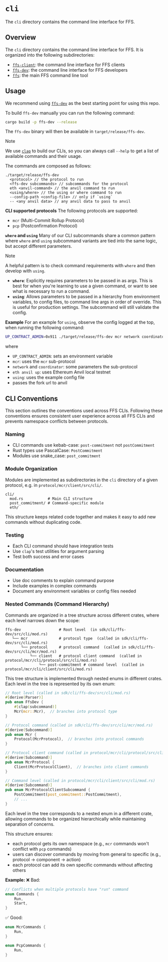# `cli`

The `cli` directory contains the command line interface for FFS.

## Overview

The `cli` directory contains the command line interface for FFS. It is organized into the following subdirectories:

- [`ffs-client`](./ffs-client/README.md): the command line interface for FFS clients
- [`ffs-dev`](./ffs-dev/README.md): the command line interface for FFS developers
- [`ffs`](./ffs/README.md): the main FFS command line tool

## Usage

We recommend using [`ffs-dev`](sdk/cli/ffs-dev/README.md) as the best starting point for using this repo.

To build `ffs-dev` manually you can run the following command:

```bash
cargo build -p ffs-dev --release
```

The `ffs-dev` binary will then be available in `target/release/ffs-dev`.

> [!NOTE]
> We use [`clap`](https://docs.rs/clap/latest/clap/) to build our CLIs, so you can always call `--help` to get a list of available commands and their usage.

The commands are composed as follows:

```
./target/release/ffs-dev 
  <protocol> // the protocol to run
  <ffs-dev subcommands> // subcommands for the protocol
  eth <anvil-command> // the anvil command to run
  <using/where> // the using or where command to run
  --config-path <config-file> // only if `using` 
  -- <any anvil data> // any anvil data to pass to anvil
```

**CLI supported protocols**
The following protocols are supported:

- `mcr` (Multi-Commit Rollup Protocol)
- `pcp` (Postconfirmation Protocol)

**`where` and `using`**
Many of our CLI subcommands share a common pattern where `where` and `using` subcommand variants are tied into the same logic, but accept different parameters.

> [!NOTE]
> A helpful pattern is to check command requirements with `where` and then develop with `using`.

- **`where`**: Explicitly requires parameters to be passed in as args. This is best for when you're learning to use a given command, or want to see what is necessary to run a command.
- **`using`**: Allows parameters to be passed in a hierarchy from environment variables, to config files, to command line args in order of override. This is useful for production settings. The subcommand will still validate the config.

**Example**
For an example for `using`, observe the config logged at the top, when running the following command:

```bash
UP_CONTRACT_ADMIN=0x911 ./target/release/ffs-dev mcr network coordinator eth anvil up using --config-path ./example/using.json -- --fork-url http://localhost:8545
```

where

- `UP_CONTRACT_ADMIN`: sets an environment variable
- `mcr`: uses the `mcr` sub-protocol
- `network` and `coordinator`: some parameters the sub-protocol
- `eth anvil up`: uses Ethereum Anvil local testnet
- `using`: uses the example config file
- passes the fork url to anvil

## CLI Conventions

This section outlines the conventions used across FFS CLIs. Following these conventions ensures consistent user experience across all FFS CLIs and prevents namespace conflicts between protocols.

### Naming

- CLI commands use kebab-case: `post-commitment` not `postCommitment`
- Rust types use PascalCase: `PostCommitment`
- Modules use snake_case: `post_commitment`

### Module Organization

Modules are implemented as subdirectories in the `cli` directory of a given protocol, e.g. in `protocol/mcr/client/src/cli/`.

```
cli/
  mod.rs           # Main CLI structure
  post_commitment/ # Command-specific module
  eth/
```

This structure keeps related code together and makes it easy to add new commands without duplicating code.

### Testing

- Each CLI command should have integration tests
- Use `clap`'s test utilities for argument parsing
- Test both success and error cases

### Documentation

- Use doc comments to explain command purpose
- Include examples in complex commands
- Document any environment variables or config files needed

### Nested Commands (Command Hierarchy)

Commands are organized in a tree structure across different crates, where each level narrows down the scope:

```
ffs-dev                 # Root level  (in sdk/cli/ffs-dev/src/cli/mod.rs)
   └── mcr              # protocol type  (called in sdk/cli/ffs-dev/src/cli/mod.rs)
       └── protocol     # protocol command  (called in sdk/cli/ffs-dev/src/cli/mcr/mod.rs)
           └── client   # protocol client command  (called in protocol/mcr/cli/protocol/src/cli/mod.rs)
               └── post-commitment # command level  (called in protocol/mcr/cli/client/src/cli/mod.rs)
```

This tree structure is implemented through nested enums in different crates. Each level in the tree is represented by its own enum:

```rust
// Root level (called in sdk/cli/ffs-dev/src/cli/mod.rs)
#[derive(Parser)]
pub enum FfsDev {
    #[clap(subcommand)]
    Mcr(mcr::Mcr),  // branches into protocol type
}

// Protocol command (called in sdk/cli/ffs-dev/src/cli/mcr/mod.rs)
#[derive(Subcommand)]
pub enum Mcr {
    Protocol(McrProtocol),  // branches into protocol commands
}

// Protocol client command (called in protocol/mcr/cli/protocol/src/cli/mod.rs)
#[derive(Subcommand)]
pub enum McrProtocol {
    Client(McrProtocolClient),  // branches into client commands
}

// Command level (called in protocol/mcr/cli/client/src/cli/mod.rs)
#[derive(Subcommand)]
pub enum McrProtocolClientSubcommand {
    PostCommitment(post_commitment::PostCommitment),
    // ...
}
```

Each level in the tree corresponds to a nested enum in a different crate, allowing commands to be organized hierarchically while maintaining separation of concerns.

This structure ensures:

- each protocol gets its own namespace (e.g., `mcr` commands won't conflict with `pcp` commands)
- users can discover commands by moving from general to specific (e.g., protocol → component → action)
- each protocol can add its own specific commands without affecting others

**Example:**
❌ Bad:

```rust
// Conflicts when multiple protocols have "run" command
enum Commands {
    Run,
    Start,
}
```

✅ Good:

```rust
enum McrCommands {
    Run,
}

enum PcpCommands {
    Run,
}
```
